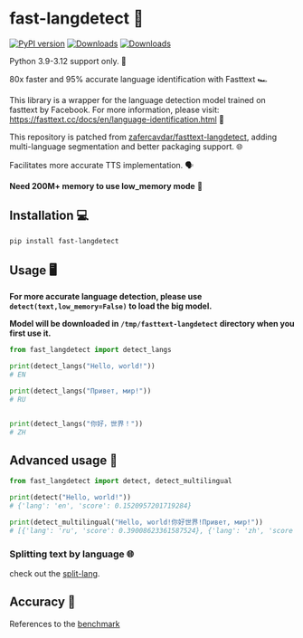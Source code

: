 # fast-langdetect 🚀

[![PyPI version](https://badge.fury.io/py/fast-langdetect.svg)](https://badge.fury.io/py/fast-langdetect)
[![Downloads](https://pepy.tech/badge/fast-langdetect)](https://pepy.tech/project/fast-langdetect)
[![Downloads](https://pepy.tech/badge/fast-langdetect/month)](https://pepy.tech/project/fast-langdetect/month)

Python 3.9-3.12 support only. 🐍

80x faster and 95% accurate language identification with Fasttext 🏎️

This library is a wrapper for the language detection model trained on fasttext by Facebook. For more information, please
visit: https://fasttext.cc/docs/en/language-identification.html 📘

This repository is patched
from [zafercavdar/fasttext-langdetect](https://github.com/zafercavdar/fasttext-langdetect#benchmark), adding
multi-language segmentation and better packaging
support. 🌐

Facilitates more accurate TTS implementation. 🗣️

**Need 200M+ memory to use low_memory mode** 💾

## Installation 💻

```bash
pip install fast-langdetect
```

## Usage 🖥️

**For more accurate language detection, please use `detect(text,low_memory=False)` to load the big model.**

**Model will be downloaded in `/tmp/fasttext-langdetect` directory when you first use it.**

```python
from fast_langdetect import detect_langs

print(detect_langs("Hello, world!"))
# EN

print(detect_langs("Привет, мир!"))
# RU


print(detect_langs("你好，世界！"))
# ZH

```

## Advanced usage 🚀

```python
from fast_langdetect import detect, detect_multilingual

print(detect("Hello, world!"))
# {'lang': 'en', 'score': 0.1520957201719284}

print(detect_multilingual("Hello, world!你好世界!Привет, мир!"))
# [{'lang': 'ru', 'score': 0.39008623361587524}, {'lang': 'zh', 'score': 0.18235979974269867}, {'lang': 'ja', 'score': 0.08473210036754608}, {'lang': 'sr', 'score': 0.057975586503744125}, {'lang': 'en', 'score': 0.05422825738787651}]
```

### Splitting text by language 🌐

check out the [split-lang](https://github.com/DoodleBears/split-lang).

## Accuracy 🎯

References to the [benchmark](https://github.com/zafercavdar/fasttext-langdetect#benchmark)
